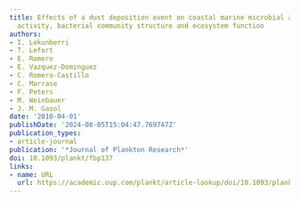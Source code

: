 ```yaml
---
title: Effects of a dust deposition event on coastal marine microbial abundance and
  activity, bacterial community structure and ecosystem function
authors:
- I. Lekunberri
- T. Lefort
- E. Romero
- E. Vazquez-Dominguez
- C. Romera-Castillo
- C. Marrase
- F. Peters
- M. Weinbauer
- J. M. Gasol
date: '2010-04-01'
publishDate: '2024-08-05T15:04:47.769747Z'
publication_types:
- article-journal
publication: '*Journal of Plankton Research*'
doi: 10.1093/plankt/fbp137
links:
- name: URL
  url: https://academic.oup.com/plankt/article-lookup/doi/10.1093/plankt/fbp137
---
```

